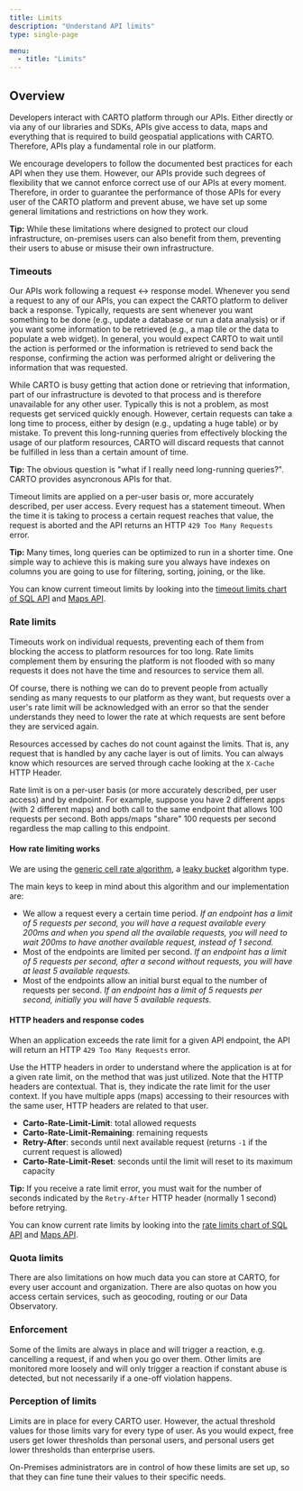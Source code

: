 ```yaml
---
title: Limits
description: "Understand API limits"
type: single-page

menu:
  - title: "Limits"
---
```


## Overview

Developers interact with CARTO platform through our APIs. Either directly or via any of our libraries and SDKs, APIs give access to data, maps and everything that is required to build geospatial applications with CARTO. Therefore, APIs play a fundamental role in our platform.

We encourage developers to follow the documented best practices for each API when they use them. However, our APIs provide such degrees of flexibility that we cannot enforce correct use of our APIs at every moment. Therefore, in order to guarantee the performance of those APIs for every user of the CARTO platform and prevent abuse, we have set up some general limitations and restrictions on how they work.

**Tip:** While these limitations where designed to protect our cloud infrastructure, on-premises users can also benefit from them, preventing their users to abuse or misuse their own infrastructure.

### Timeouts

Our APIs work following a request <-> response model. Whenever you send a request to any of our APIs, you can expect the CARTO platform to deliver back a response. Typically, requests are sent whenever you want something to be done (e.g., update a database or run a data analysis) or if you want some information to be retrieved (e.g., a map tile or the data to populate a web widget). In general, you would expect CARTO to wait until the action is performed or the information is retrieved to send back the response, confirming the action was performed alright or delivering the information that was requested.

While CARTO is busy getting that action done or retrieving that information, part of our infrastructure is devoted to that process and is therefore unavailable for any other user. Typically this is not a problem, as most requests get serviced quickly enough. However, certain requests can take a long time to process, either by design (e.g., updating a huge table) or by mistake. To prevent this long-running queries from effectively blocking the usage of our platform resources, CARTO will discard requests that cannot be fulfilled in less than a certain amount of time.

**Tip:** The obvious question is "what if I really need long-running queries?". CARTO provides asyncronous APIs for that.

Timeout limits are applied on a per-user basis or, more accurately described, per user access. Every request has a statement timeout. When the time it is taking to process a certain request reaches that value, the request is aborted and the API returns an HTTP `429 Too Many Requests` error.

**Tip:** Many times, long queries can be optimized to run in a shorter time. One simple way to achieve this is making sure you always have indexes on columns you are going to use for filtering, sorting, joining, or the like.

You can know current timeout limits by looking into the [timeout limits chart of SQL API](https://carto.com/developers/sql-api/support/timeout-limiting/) and [Maps API](https://carto.com/developers/maps-api/support/timeout-limiting/). 

### Rate limits

Timeouts work on individual requests, preventing each of them from blocking the access to platform resources for too long. Rate limits complement them by ensuring the platform is not flooded with so many requests it does not have the time and resources to service them all.

Of course, there is nothing we can do to prevent people from actually sending as many requests to our platform as they want, but requests over a user's rate limit will be acknowledged with an error so that the sender understands they need to lower the rate at which requests are sent before they are serviced again.

Resources accessed by caches do not count against the limits. That is, any request that is handled by any cache layer is out of limits. You can always know which resources are served through cache looking at the `X-Cache` HTTP Header.

Rate limit is on a per-user basis (or more accurately described, per user access) and by endpoint. For example, suppose you have 2 different apps (with 2 different maps) and both call to the same endpoint that allows 100 requests per second. Both apps/maps "share" 100 requests per second regardless the map calling to this endpoint.

#### How rate limiting works

We are using the [generic cell rate algorithm](https://en.wikipedia.org/wiki/Generic_cell_rate_algorithm), a [leaky bucket](https://en.wikipedia.org/wiki/Leaky_bucket) algorithm type.

The main keys to keep in mind about this algorithm and our implementation are:

* We allow a request every a certain time period. _If an endpoint has a limit of 5 requests per second, you will have a request available every 200ms and when you spend all the available requests, you will need to wait 200ms to have another available request, instead of 1 second._
* Most of the endpoints are limited per second. _If an endpoint has a limit of 5 requests per second, after a second without requests, you will have at least 5 available requests._
* Most of the endpoints allow an initial burst equal to the number of requests per second. _If an endpoint has a limit of 5 requests per second, initially you will have 5 available requests._

#### HTTP headers and response codes

When an application exceeds the rate limit for a given API endpoint, the API will return an HTTP `429 Too Many Requests` error.

Use the HTTP headers in order to understand where the application is at for a given rate limit, on the method that was just utilized. Note that the HTTP headers are contextual. That is, they indicate the rate limit for the user context. If you have multiple apps (maps) accessing to their resources with the same user, HTTP headers are related to that user.

* **Carto-Rate-Limit-Limit**: total allowed requests
* **Carto-Rate-Limit-Remaining**: remaining requests
* **Retry-After**: seconds until next available request (returns `-1` if the current request is allowed)
* **Carto-Rate-Limit-Reset**: seconds until the limit will reset to its maximum capacity

**Tip:** If you receive a rate limit error, you must wait for the number of seconds indicated by the `Retry-After` HTTP header (normally 1 second) before retrying.

You can know current rate limits by looking into the [rate limits chart of SQL API](https://carto.com/developers/sql-api/support/rate-limiting/) and [Maps API](https://carto.com/developers/maps-api/support/rate-limiting/). 

### Quota limits

There are also limitations on how much data you can store at CARTO, for every user account and organization. There are also quotas on how you access certain services, such as geocoding, routing or our Data Observatory.

### Enforcement

Some of the limits are always in place and will trigger a reaction, e.g. cancelling a request, if and when you go over them. Other limits are monitored more loosely and will only trigger a reaction if constant abuse is detected, but not necessarily if a one-off violation happens.

### Perception of limits

Limits are in place for every CARTO user. However, the actual threshold values for those limits vary for every type of user. As you would expect, free users get lower thresholds than personal users, and personal users get lower thresholds than enterprise users.

On-Premises administrators are in control of how these limits are set up, so that they can fine tune their values to their specific needs.
